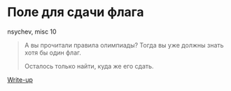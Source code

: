 # Поле для сдачи флага

nsychev, misc 10

> А вы прочитали правила олимпиады? Тогда вы уже должны знать хотя бы один флаг.
>
> Осталось только найти, куда же его сдать.

[Write-up](WRITEUP.md)
